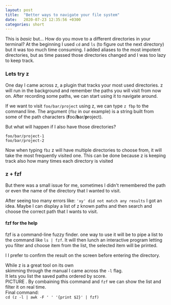 ```yaml
---
layout: post
title:  "Better ways to navigate your file system"
date:   2020-07-23 12:35:56 +0300
categories: short 
---
```

This is *basic* but...
How do you move to a different directories in your terminal?
At the beginning I used `cd` and `ls` (to figure out the next directory) but it was too much time consuming.
I added aliases to the most impotent directories, but as time passed those directories changed and I was too lazy to keep track.

### Lets try z 
One day I came across z, a plugin that tracks your most used directories.
z will run in the background and remember the paths you will visit from now on. After recording some paths, we can start using it to navigate around.

If we want to visit `foo/bar/project` using z, we can type `z fbp` to the command line. The argument (`fbz` in our example) is a string built from some of the path characters (**f**oo/**b**ar/**p**roject).

But what will happen if I also have those directories?
```
foo/bar/project-1
foo/bar/project-2
```
Now when typing `fbz` z will have multiple directories to choose from, it will take the most frequently visited one. This can be done because z is keeping track also how many times each directory is visited

### z + fzf

But there was a small issue for me, sometimes I didn't remembered the path or even the name of the directory that I wanted to visit.

After seeing too many errors like: `'xy' did not match any results` I got an idea.
Maybe I can display a list of z known paths and then search and choose the correct path that I wants to visit.

#### fzf for the help
fzf is a command-line fuzzy finder. one way to use it will be to pipe a list to the command like `ls | fzf`. It will then lunch an interactive program letting you filter and choose item from the list, the selected item will be printed.


I
I prefer to confirm the result on the screen before entering the directory.

While z is a great tool on its own  
skimming through the manual I came across the `-l` flag.  
It lets you list the saved paths ordered by score.  
PICTURE . 
By combaining this command and `fzf` we can show the list and filter it on real time.  
Final command:  
`cd (z -l | awk -F ' ' '{print $2}' | fzf)`